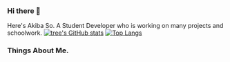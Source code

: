### Hi there 👋
Here's Akiba So. A Student Developer who is working on many projects and schoolwork.
[![tree's GitHub stats](https://github-readme-stats.vercel.app/api?username=akibaso&hide=contribs,prs&show_icons=true&theme=radical)](https://github.com/anuraghazra/github-readme-stats)
[![Top Langs](https://github-readme-stats.vercel.app/api/top-langs/?username=akibaso&layout=compact)](https://github.com/anuraghazra/github-readme-stats)
### Things About Me.
<script>
  console.log("Xie")
</script>
<!--
**akibaso/akibaso** is a ✨ _special_ ✨ repository because its `README.md` (this file) appears on your GitHub profile.

Here are some ideas to get you started:

- 🔭 I’m currently working on ...
- 🌱 I’m currently learning ...
- 👯 I’m looking to collaborate on ...
- 🤔 I’m looking for help with ...
- 💬 Ask me about ...
- 📫 How to reach me: ...
- 😄 Pronouns: ...
- ⚡ Fun fact: ...
-->
